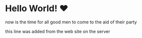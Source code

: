 # Hello World! :heart:

now is the time for all good men to come to the aid of their party

this line was added from the web site on the server
